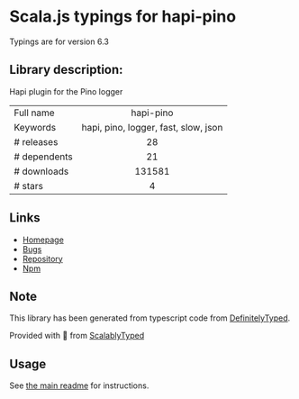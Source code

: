 
# Scala.js typings for hapi-pino

Typings are for version 6.3

## Library description:
Hapi plugin for the Pino logger

|                    |                 |
| ------------------ | :-------------: |
| Full name          | hapi-pino |
| Keywords           | hapi, pino, logger, fast, slow, json |
| # releases         | 28 |
| # dependents       | 21 |
| # downloads        | 131581 |
| # stars            | 4 |

## Links
- [Homepage](https://github.com/pinojs/hapi-pino#readme)
- [Bugs](https://github.com/pinojs/hapi-pino/issues)
- [Repository](https://github.com/pinojs/hapi-pino)
- [Npm](https://www.npmjs.com/package/hapi-pino)
    


## Note
This library has been generated from typescript code from [DefinitelyTyped](https://definitelytyped.org).

Provided with :purple_heart: from [ScalablyTyped](https://github.com/oyvindberg/ScalablyTyped)

## Usage
See [the main readme](../../readme.md) for instructions.


